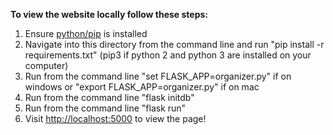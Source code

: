 **To view the website locally follow these steps:**

1. Ensure [python/pip](https://pip.pypa.io/en/stable/installing/) is installed
2. Navigate into this directory from the command line and run "pip install -r requirements.txt" (pip3 if python 2 and python 3 are installed on your computer)
3. Run from the command line "set FLASK_APP=organizer.py" if on windows or "export FLASK_APP=organizer.py" if on mac
4. Run from the command line "flask initdb"
5. Run from the command line "flask run"
6. Visit [http://localhost:5000](http://localhost:5000/) to view the page!
